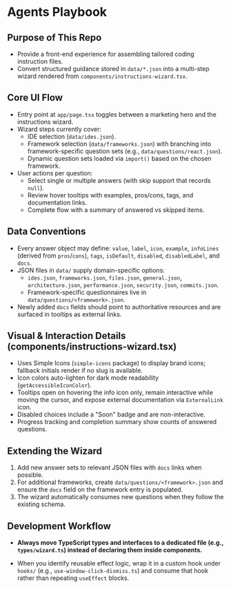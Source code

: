 # Agents Playbook

## Purpose of This Repo
- Provide a front-end experience for assembling tailored coding instruction files.
- Convert structured guidance stored in `data/*.json` into a multi-step wizard rendered from `components/instructions-wizard.tsx`.

## Core UI Flow
- Entry point at `app/page.tsx` toggles between a marketing hero and the instructions wizard.
- Wizard steps currently cover:
  - IDE selection (`data/ides.json`).
  - Framework selection (`data/frameworks.json`) with branching into framework-specific question sets (e.g., `data/questions/react.json`).
  - Dynamic question sets loaded via `import()` based on the chosen framework.
- User actions per question:
  - Select single or multiple answers (with skip support that records `null`).
  - Review hover tooltips with examples, pros/cons, tags, and documentation links.
  - Complete flow with a summary of answered vs skipped items.

## Data Conventions
- Every answer object may define: `value`, `label`, `icon`, `example`, `infoLines` (derived from `pros`/`cons`), `tags`, `isDefault`, `disabled`, `disabledLabel`, and `docs`.
- JSON files in `data/` supply domain-specific options:
  - `ides.json`, `frameworks.json`, `files.json`, `general.json`, `architecture.json`, `performance.json`, `security.json`, `commits.json`.
  - Framework-specific questionnaires live in `data/questions/<framework>.json`.
- Newly added `docs` fields should point to authoritative resources and are surfaced in tooltips as external links.

## Visual & Interaction Details (components/instructions-wizard.tsx)
- Uses Simple Icons (`simple-icons` package) to display brand icons; fallback initials render if no slug is available.
- Icon colors auto-lighten for dark mode readability (`getAccessibleIconColor`).
- Tooltips open on hovering the info icon only, remain interactive while moving the cursor, and expose external documentation via `ExternalLink` icon.
- Disabled choices include a "Soon" badge and are non-interactive.
- Progress tracking and completion summary show counts of answered questions.

## Extending the Wizard
1. Add new answer sets to relevant JSON files with `docs` links when possible.
2. For additional frameworks, create `data/questions/<framework>.json` and ensure the `docs` field on the framework entry is populated.
3. The wizard automatically consumes new questions when they follow the existing schema.

## Development Workflow
  
- **Always move TypeScript types and interfaces to a dedicated file (e.g., `types/wizard.ts`) instead of declaring them inside components.**


- When you identify reusable effect logic, wrap it in a custom hook under `hooks/` (e.g., `use-window-click-dismiss.ts`) and consume that hook rather than repeating `useEffect` blocks.
